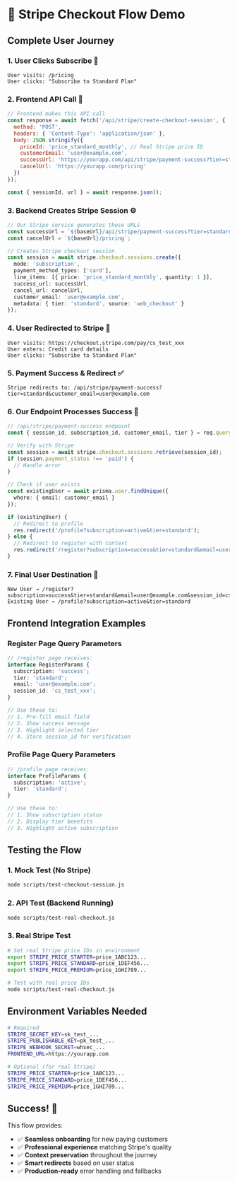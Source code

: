 # 🚀 Stripe Checkout Flow Demo

## **Complete User Journey**

### **1. User Clicks Subscribe** 📱
```
User visits: /pricing
User clicks: "Subscribe to Standard Plan"
```

### **2. Frontend API Call** 🔌
```javascript
// Frontend makes this API call
const response = await fetch('/api/stripe/create-checkout-session', {
  method: 'POST',
  headers: { 'Content-Type': 'application/json' },
  body: JSON.stringify({
    priceId: 'price_standard_monthly', // Real Stripe price ID
    customerEmail: 'user@example.com',
    successUrl: 'https://yourapp.com/api/stripe/payment-success?tier=standard',
    cancelUrl: 'https://yourapp.com/pricing'
  })
});

const { sessionId, url } = await response.json();
```

### **3. Backend Creates Stripe Session** ⚙️
```typescript
// Our Stripe service generates these URLs
const successUrl = `${baseUrl}/api/stripe/payment-success?tier=standard&customer_email=user@example.com`;
const cancelUrl = `${baseUrl}/pricing`;

// Creates Stripe checkout session
const session = await stripe.checkout.sessions.create({
  mode: 'subscription',
  payment_method_types: ['card'],
  line_items: [{ price: 'price_standard_monthly', quantity: 1 }],
  success_url: successUrl,
  cancel_url: cancelUrl,
  customer_email: 'user@example.com',
  metadata: { tier: 'standard', source: 'web_checkout' }
});
```

### **4. User Redirected to Stripe** 🔄
```
User visits: https://checkout.stripe.com/pay/cs_test_xxx
User enters: Credit card details
User clicks: "Subscribe to Standard Plan"
```

### **5. Payment Success & Redirect** ✅
```
Stripe redirects to: /api/stripe/payment-success?tier=standard&customer_email=user@example.com
```

### **6. Our Endpoint Processes Success** 🎯
```typescript
// /api/stripe/payment-success endpoint
const { session_id, subscription_id, customer_email, tier } = req.query;

// Verify with Stripe
const session = await stripe.checkout.sessions.retrieve(session_id);
if (session.payment_status !== 'paid') {
  // Handle error
}

// Check if user exists
const existingUser = await prisma.user.findUnique({
  where: { email: customer_email }
});

if (existingUser) {
  // Redirect to profile
  res.redirect('/profile?subscription=active&tier=standard');
} else {
  // Redirect to register with context
  res.redirect('/register?subscription=success&tier=standard&email=user@example.com&session_id=cs_test_xxx');
}
```

### **7. Final User Destination** 🎉
```
New User → /register?subscription=success&tier=standard&email=user@example.com&session_id=cs_test_xxx
Existing User → /profile?subscription=active&tier=standard
```

## **Frontend Integration Examples**

### **Register Page Query Parameters**
```typescript
// /register page receives:
interface RegisterParams {
  subscription: 'success';
  tier: 'standard';
  email: 'user@example.com';
  session_id: 'cs_test_xxx';
}

// Use these to:
// 1. Pre-fill email field
// 2. Show success message
// 3. Highlight selected tier
// 4. Store session_id for verification
```

### **Profile Page Query Parameters**
```typescript
// /profile page receives:
interface ProfileParams {
  subscription: 'active';
  tier: 'standard';
}

// Use these to:
// 1. Show subscription status
// 2. Display tier benefits
// 3. Highlight active subscription
```

## **Testing the Flow**

### **1. Mock Test (No Stripe)**
```bash
node scripts/test-checkout-session.js
```

### **2. API Test (Backend Running)**
```bash
node scripts/test-real-checkout.js
```

### **3. Real Stripe Test**
```bash
# Set real Stripe price IDs in environment
export STRIPE_PRICE_STARTER=price_1ABC123...
export STRIPE_PRICE_STANDARD=price_1DEF456...
export STRIPE_PRICE_PREMIUM=price_1GHI789...

# Test with real price IDs
node scripts/test-real-checkout.js
```

## **Environment Variables Needed**

```bash
# Required
STRIPE_SECRET_KEY=sk_test_...
STRIPE_PUBLISHABLE_KEY=pk_test_...
STRIPE_WEBHOOK_SECRET=whsec_...
FRONTEND_URL=https://yourapp.com

# Optional (for real Stripe)
STRIPE_PRICE_STARTER=price_1ABC123...
STRIPE_PRICE_STANDARD=price_1DEF456...
STRIPE_PRICE_PREMIUM=price_1GHI789...
```

## **Success! 🎉**

This flow provides:
- ✅ **Seamless onboarding** for new paying customers
- ✅ **Professional experience** matching Stripe's quality
- ✅ **Context preservation** throughout the journey
- ✅ **Smart redirects** based on user status
- ✅ **Production-ready** error handling and fallbacks
